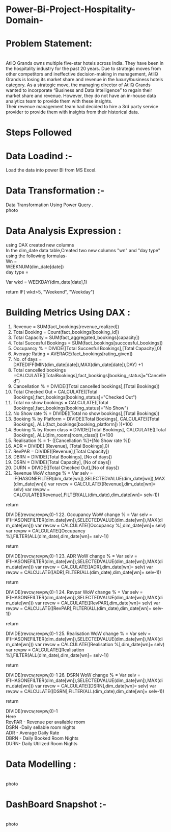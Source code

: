 # Power-Bi-Project-Hospitality-Domain-
# Problem Statement:
<br>
AtliQ Grands owns multiple five-star hotels across India. They have been in the hospitality industry for the past 20 years. Due to strategic moves from other competitors and ineffective decision-making in management, AtliQ Grands is losing its market share and revenue in the luxury/business hotels category. As a strategic move, the managing director of AtliQ Grands wanted to incorporate “Business and Data Intelligence” to regain their market share and revenue. However, they do not have an in-house data analytics team to provide them with these insights.
<br>
Their revenue management team had decided to hire a 3rd party service provider to provide them with insights from their historical data.

# Steps Followed
# Data Loadind :-
Load the data into power BI from MS Excel.
# Data Transformation :-
Data Transformation Using Power Query .
<br> photo
# Data Analysis Expression :
using DAX created new columns <br>
In the dim_date data table,Created two new columns "wn" and "day type" using the following formulas-<br>
Wn =
<br>
WEEKNUM(dim_date[date]) <br>
day type = 
 
 Var wkd = WEEKDAY(dim_date[date],1)

 return
 IF(
 wkd>5, "Weekend", "Weekday")
# Building Metrics Using DAX : <br>
1. Revenue = SUM(fact_bookings[revenue_realized])
2. Total Booking = Count(fact_bookings[booking_id])
3. Total Capacity = SUM(fact_aggregated_bookings[capacity])
4. Total Succesful Bookings = SUM(fact_bookings[succcesful_bookings])
5. Occupancy % = DIVIDE([Total Succesful Bookings],[Total Capacity],0)
6. Average Rating = AVERAGE(fact_bookings[rating_given])
7. No. of days = DATEDIFF(MIN(dim_date[date]),MAX(dim_date[date]),DAY) +1
8. Total cancelled bookings =CALCULATE([TotalBookings],fact_bookings[booking_status]="Cancelled") 
9. Cancellation % = DIVIDE([Total cancelled bookings],[Total Bookings])
10. Total Checked Out = CALCULATE([Total Bookings],fact_bookings[booking_status]="Checked Out")
11. Total no show bookings = CALCULATE([Total Bookings],fact_bookings[booking_status]="No Show")
12. No Show rate % = DIVIDE([Total no show bookings],[Total Bookings])
13. Booking % by Platform = DIVIDE([Total Bookings],
 CALCULATE([Total Bookings], 
 ALL(fact_bookings[booking_platform])
  ))*100
14. Booking % by Room class = DIVIDE([Total Bookings],
 CALCULATE([Total Bookings], 
 ALL(dim_rooms[room_class])
  ))*100
15. Realisation % = 1- ([Cancellation %]+[No Show rate %])
16. ADR = DIVIDE( [Revenue], [Total Bookings],0)
17. RevPAR = DIVIDE([Revenue],[Total Capacity])
18. DBRN = DIVIDE([Total Bookings], [No of days])
19. DSRN = DIVIDE([Total Capacity], [No of days])
20. DURN = DIVIDE([Total Checked Out],[No of days])
21. Revenue WoW change % = 
Var selv = IF(HASONEFILTER(dim_date[wn]),SELECTEDVALUE(dim_date[wn]),MAX(dim_date[wn]))
var revcw = CALCULATE([Revenue],dim_date[wn]= selv)
var revpw =  CALCULATE([Revenue],FILTER(ALL(dim_date),dim_date[wn]= selv-1))

return


DIVIDE(revcw,revpw,0)-1
22. Occupancy WoW change % = 
Var selv = IF(HASONEFILTER(dim_date[wn]),SELECTEDVALUE(dim_date[wn]),MAX(dim_date[wn]))
var revcw = CALCULATE([Occupancy %],dim_date[wn]= selv)
var revpw =  CALCULATE([Occupancy %],FILTER(ALL(dim_date),dim_date[wn]= selv-1))

return


DIVIDE(revcw,revpw,0)-1
23. ADR WoW change % = 
Var selv = IF(HASONEFILTER(dim_date[wn]),SELECTEDVALUE(dim_date[wn]),MAX(dim_date[wn]))
var revcw = CALCULATE([ADR],dim_date[wn]= selv)
var revpw =  CALCULATE([ADR],FILTER(ALL(dim_date),dim_date[wn]= selv-1))

return


DIVIDE(revcw,revpw,0)-1
24. Revpar WoW change % = 
Var selv = IF(HASONEFILTER(dim_date[wn]),SELECTEDVALUE(dim_date[wn]),MAX(dim_date[wn]))
var revcw = CALCULATE([RevPAR],dim_date[wn]= selv)
var revpw =  CALCULATE([RevPAR],FILTER(ALL(dim_date),dim_date[wn]= selv-1))

return


DIVIDE(revcw,revpw,0)-1
25. Realisation WoW change % = 
Var selv = IF(HASONEFILTER(dim_date[wn]),SELECTEDVALUE(dim_date[wn]),MAX(dim_date[wn]))
var revcw = CALCULATE([Realisation %],dim_date[wn]= selv)
var revpw =  CALCULATE([Realisation %],FILTER(ALL(dim_date),dim_date[wn]= selv-1))

return


DIVIDE(revcw,revpw,0)-1
26. DSRN WoW change % = 
Var selv = IF(HASONEFILTER(dim_date[wn]),SELECTEDVALUE(dim_date[wn]),MAX(dim_date[wn]))
var revcw = CALCULATE([DSRN],dim_date[wn]= selv)
var revpw =  CALCULATE([DSRN],FILTER(ALL(dim_date),dim_date[wn]= selv-1))

return


DIVIDE(revcw,revpw,0)-1 <br>
Here <br>
RevPAR - Revenue per available room <br>
DSRN -Daily sellable room nights
<br>
ADR - Average Daily Rate <br>
DBRN - Daily Booked Room Nights <br>
DURN- Daily Utilized Room Nights
# Data Modelling : 
<br> photo
# DashBoard Snapshot :-
<br> photo
